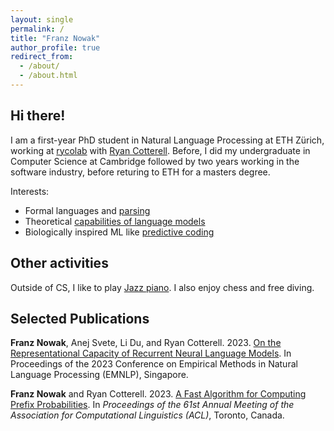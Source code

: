 ```yaml
---
layout: single
permalink: /
title: "Franz Nowak"
author_profile: true
redirect_from: 
  - /about/
  - /about.html
---
```


## Hi there!
I am a first-year PhD student in Natural Language Processing at ETH Zürich, working at [rycolab](https://rycolab.io/) with [Ryan Cotterell](https://rycolab.io/authors/ryan/). Before, I did my undergraduate in Computer Science at Cambridge followed by two years working in the software industry, before returing to ETH for a masters degree.

Interests:
* Formal languages and [parsing](https://aclanthology.org/2023.acl-short.6/) 
* Theoretical [capabilities of language models](https://arxiv.org/abs/2310.12942) 
* Biologically inspired ML like [predictive coding](/assets/documents/Predictive_Coding.pdf)


## Other activities

Outside of CS, I like to play [Jazz piano](https://www.instagram.com/franznowakjazz). I also enjoy chess and free diving.

## Selected Publications

**Franz Nowak**, Anej Svete, Li Du, and Ryan Cotterell. 2023. [On the Representational Capacity of Recurrent Neural Language Models](https://aclanthology.org/2023.emnlp-main.434/). In Proceedings of the 2023 Conference on Empirical Methods in Natural Language Processing (EMNLP), Singapore.

**Franz Nowak** and Ryan Cotterell. 2023. [A Fast Algorithm for Computing Prefix Probabilities](https://aclanthology.org/2023.acl-short.6/). In *Proceedings of the 61st Annual Meeting of the Association for Computational Linguistics (ACL)*, Toronto, Canada.